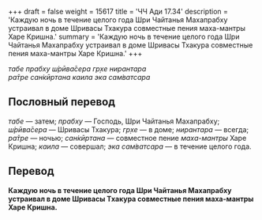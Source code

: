 +++
draft = false
weight = 15617
title = 'ЧЧ Ади 17.34'
description = 'Каждую ночь в течение целого года Шри Чайтанья Махапрабху устраивал в доме Шривасы Тхакура совместные пения маха-мантры Харе Кришна.'
summary = 'Каждую ночь в течение целого года Шри Чайтанья Махапрабху устраивал в доме Шривасы Тхакура совместные пения маха-мантры Харе Кришна.'
+++

_табе прабху ш́рӣва̄сера гр̣хе нирантара  
ра̄тре сан̇кӣртана каила эка сам̇ватсара_

## Пословный перевод

_табе_ — затем; _прабху_ — Господь, Шри Чайтанья Махапрабху; _ш́рӣва̄сера_ — Шривасы Тхакура; _гр̣хе_ — в доме; _нирантара_ — всегда; _ра̄тре_ — ночью; _сан̇кӣртана_ — совместное пение _маха-мантры_ Харе Кришна; _каила_ — совершал; _эка_ _сам̇ватсара_ — в течение целого года.

## Перевод

**Каждую ночь в течение целого года Шри Чайтанья Махапрабху устраивал в доме Шривасы Тхакура совместные пения маха-мантры Харе Кришна.**
